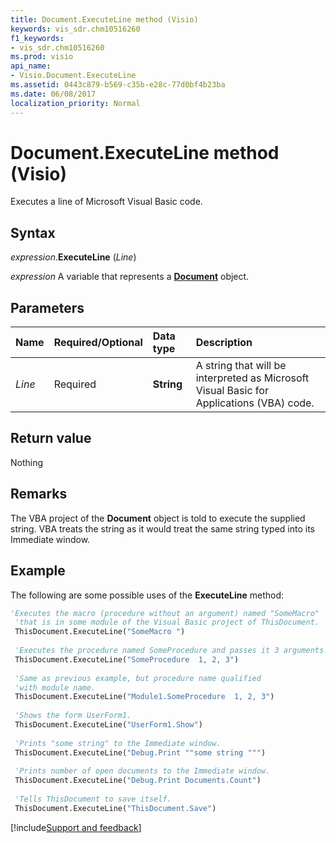 ```yaml
---
title: Document.ExecuteLine method (Visio)
keywords: vis_sdr.chm10516260
f1_keywords:
- vis_sdr.chm10516260
ms.prod: visio
api_name:
- Visio.Document.ExecuteLine
ms.assetid: 0443c879-b569-c35b-e28c-77d0bf4b23ba
ms.date: 06/08/2017
localization_priority: Normal
---
```



# Document.ExecuteLine method (Visio)

Executes a line of Microsoft Visual Basic code.


## Syntax

_expression_.**ExecuteLine** (_Line_)

_expression_ A variable that represents a **[Document](Visio.Document.md)** object.


## Parameters

|Name|Required/Optional|Data type|Description|
|:-----|:-----|:-----|:-----|
| _Line_|Required| **String**|A string that will be interpreted as Microsoft Visual Basic for Applications (VBA) code.|

## Return value

Nothing


## Remarks

The VBA project of the **Document** object is told to execute the supplied string. VBA treats the string as it would treat the same string typed into its Immediate window.


## Example

The following are some possible uses of the **ExecuteLine** method:


```vb
'Executes the macro (procedure without an argument) named "SomeMacro" 
 'that is in some module of the Visual Basic project of ThisDocument. 
 ThisDocument.ExecuteLine("SomeMacro ") 
 
 'Executes the procedure named SomeProcedure and passes it 3 arguments. 
 ThisDocument.ExecuteLine("SomeProcedure  1, 2, 3") 
 
 'Same as previous example, but procedure name qualified 
 'with module name. 
 ThisDocument.ExecuteLine("Module1.SomeProcedure  1, 2, 3") 
 
 'Shows the form UserForm1. 
 ThisDocument.ExecuteLine("UserForm1.Show") 
 
 'Prints "some string" to the Immediate window. 
 ThisDocument.ExecuteLine("Debug.Print ""some string """) 
 
 'Prints number of open documents to the Immediate window. 
 ThisDocument.ExecuteLine("Debug.Print Documents.Count") 
 
 'Tells ThisDocument to save itself. 
 ThisDocument.ExecuteLine("ThisDocument.Save") 

```

[!include[Support and feedback](~/includes/feedback-boilerplate.md)]